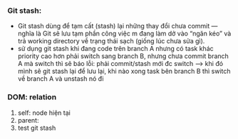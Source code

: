 ### Git stash: 
- Git stash dùng để tạm cất (stash) lại những thay đổi chưa commit — nghĩa là Git sẽ lưu tạm phần công việc m đang làm dở vào “ngăn kéo” và trả working directory về trạng thái sạch (giống lúc chưa sửa gì).
- sử dụng git stash khi đang code trên branch A nhưng có task khác priority cao hơn phải switch sang branch B, nhưng chưa commit branch A mà switch thì sẽ báo lỗi: phải commit/stash mới đc switch --> khi đó mình sẽ git stash lại để lưu lại, khi nào xong task bên branch B thì switch về branch A và unstash nó đi

### DOM: relation
1. self: node hiện tại
2. parent: 
3. test git stash